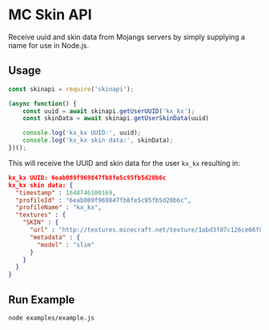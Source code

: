 MC Skin API
==================
Receive uuid and skin data from Mojangs servers by simply supplying a name for use in Node.js.

Usage
-----
```js
const skinapi = require('skinapi');

(async function() {
	const uuid = await skinapi.getUserUUID('kx_kx');
	const skinData = await skinapi.getUserSkinData(uuid)

	console.log('kx_kx UUID:', uuid);
	console.log('kx_kx skin data:', skinData);
})();
```

This will receive the UUID and skin data for the user `kx_kx` resulting in:

```json
kx_kx UUID: 6eab089f969847fb8fe5c95fb5d20b6c
kx_kx skin data: {
  "timestamp" : 1648746100169,
  "profileId" : "6eab089f969847fb8fe5c95fb5d20b6c",
  "profileName" : "kx_kx",
  "textures" : {
    "SKIN" : {
      "url" : "http://textures.minecraft.net/texture/1abd3f07c126ce66f87a49fbf6d975ca6efb4474202600235a74c6990673ab58",
      "metadata" : {
        "model" : "slim"
      }
    }
  }
}

```

Run Example
------------
```bash
node examples/example.js
```